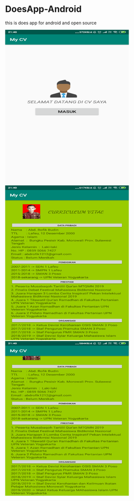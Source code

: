 # DoesApp-Android
this is does app for android and open source

<img src="Tampilan Awal.png" width="400" height="500">
<img src="CV.png" width="400" height="500">
<img src="Lanjutan CV.png" width="400" height="500">
